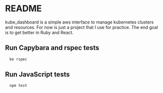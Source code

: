 # README

kube_dashboard is a simple aws interface to manage kubernetes clusters and resources. For now is just a project that I use for practice.
The end goal is to get better in Ruby and React.

## Run Capybara and rspec tests 

```bash
  be rspec
```

## Run JavaScript tests 

```jest
  npm test
```
